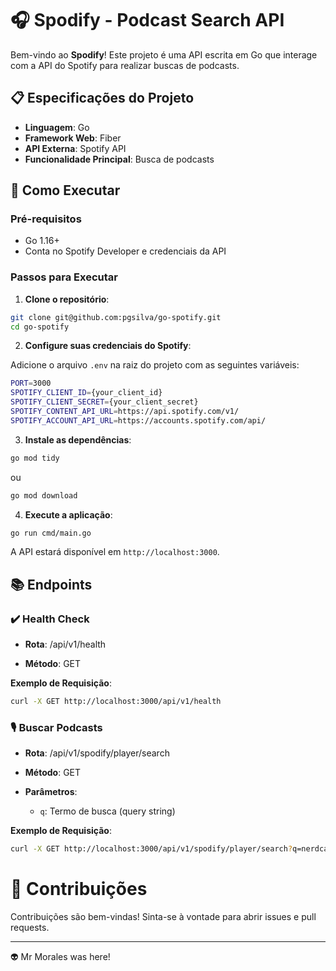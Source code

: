 # 🎧 Spodify - Podcast Search API

Bem-vindo ao **Spodify**! Este projeto é uma API escrita em Go que interage com a API do Spotify para realizar buscas de podcasts.

## 📋 Especificações do Projeto

- **Linguagem**: Go
- **Framework Web**: Fiber
- **API Externa**: Spotify API
- **Funcionalidade Principal**: Busca de podcasts

## 🚀 Como Executar

### Pré-requisitos

- Go 1.16+
- Conta no Spotify Developer e credenciais da API

### Passos para Executar

1. **Clone o repositório**:

```sh
git clone git@github.com:pgsilva/go-spotify.git
cd go-spotify
``` 

2. **Configure suas credenciais do Spotify**:

Adicione o arquivo `.env` na raiz do projeto com as seguintes variáveis:

```sh
PORT=3000
SPOTIFY_CLIENT_ID={your_client_id}
SPOTIFY_CLIENT_SECRET={your_client_secret}
SPOTIFY_CONTENT_API_URL=https://api.spotify.com/v1/
SPOTIFY_ACCOUNT_API_URL=https://accounts.spotify.com/api/
````

3. **Instale as dependências**:

```sh
go mod tidy
```

ou

```sh
go mod download
```

4. **Execute a aplicação**:

```sh
go run cmd/main.go
```

A API estará disponível em `http://localhost:3000`.

## 📚 Endpoints

###  ✔️ Health Check

- **Rota**: /api/v1/health

- **Método**: GET

**Exemplo de Requisição**:

```sh
curl -X GET http://localhost:3000/api/v1/health
```


### 🎙️ Buscar Podcasts

- **Rota**: /api/v1/spodify/player/search

- **Método**: GET

- **Parâmetros**: 
    - `q`: Termo de busca (query string)

**Exemplo de Requisição**:
    
```sh
curl -X GET http://localhost:3000/api/v1/spodify/player/search?q=nerdcast
```

# 🤝 Contribuições
Contribuições são bem-vindas! Sinta-se à vontade para abrir issues e pull requests.

---

👽 Mr Morales was here!
